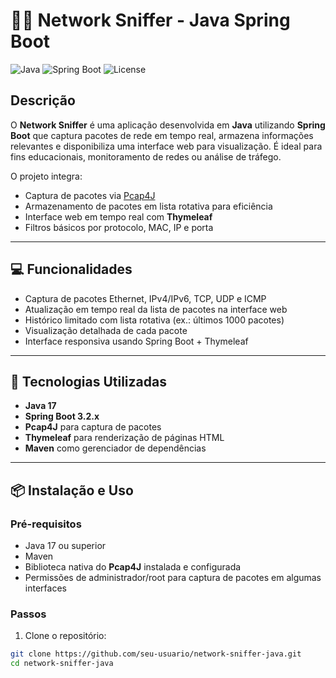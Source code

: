 # 🕵️‍♂️ Network Sniffer - Java Spring Boot

![Java](https://img.shields.io/badge/Java-17-blue?logo=java&logoColor=white)
![Spring Boot](https://img.shields.io/badge/SpringBoot-3.2.2-green?logo=spring&logoColor=white)
![License](https://img.shields.io/badge/License-MIT-blue)

## Descrição

O **Network Sniffer** é uma aplicação desenvolvida em **Java** utilizando **Spring Boot** que captura pacotes de rede em tempo real, armazena informações relevantes e disponibiliza uma interface web para visualização. É ideal para fins educacionais, monitoramento de redes ou análise de tráfego.

O projeto integra:
- Captura de pacotes via [Pcap4J](https://www.pcap4j.org/)
- Armazenamento de pacotes em lista rotativa para eficiência
- Interface web em tempo real com **Thymeleaf**
- Filtros básicos por protocolo, MAC, IP e porta

---

## 💻 Funcionalidades

- Captura de pacotes Ethernet, IPv4/IPv6, TCP, UDP e ICMP  
- Atualização em tempo real da lista de pacotes na interface web  
- Histórico limitado com lista rotativa (ex.: últimos 1000 pacotes)  
- Visualização detalhada de cada pacote  
- Interface responsiva usando Spring Boot + Thymeleaf  

---

## 🚀 Tecnologias Utilizadas

- **Java 17**  
- **Spring Boot 3.2.x**  
- **Pcap4J** para captura de pacotes  
- **Thymeleaf** para renderização de páginas HTML  
- **Maven** como gerenciador de dependências  

---

## 📦 Instalação e Uso

### Pré-requisitos

- Java 17 ou superior  
- Maven  
- Biblioteca nativa do **Pcap4J** instalada e configurada  
- Permissões de administrador/root para captura de pacotes em algumas interfaces  

### Passos

1. Clone o repositório:

```bash
git clone https://github.com/seu-usuario/network-sniffer-java.git
cd network-sniffer-java
